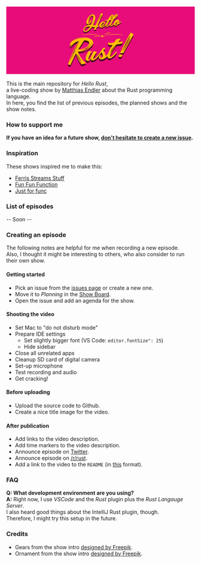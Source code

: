 ![Hello Rust Show logo](hello-rust.png)

This is the main repository for *Hello Rust*,  
a live-coding show by [Matthias Endler](@mre) about the Rust programming language.  
In here, you find the list of previous episodes, the planned shows and the show notes.

### How to support me

**If you have an idea for a future show, [don't hesitate to create a new issue](/issues).**

### Inspiration

These shows inspired me to make this:

* [Ferris Streams Stuff](https://www.youtube.com/channel/UC4mpLlHn0FOekNg05yCnkzQ)
* [Fun Fun Function](https://www.youtube.com/channel/UCO1cgjhGzsSYb1rsB4bFe4Q)
* [Just for func](https://github.com/campoy/justforfunc)

### List of episodes

-- Soon --

### Creating an episode

The following notes are helpful for me when recording a new episode.  
Also, I thought it might be interesting to others, who also consider to run their own show.  

#### Getting started

* Pick an issue from the [issues page](https://github.com/hello-rust/show/issues) or create a new one.
* Move it to *Planning* in the [Show Board](https://github.com/hello-rust/show/projects/3).
* Open the issue and add an agenda for the show.

#### Shooting the video

* Set Mac to "do not disturb mode"
* Prepare IDE settings
  - Set slightly bigger font (VS Code: `editor.fontSize": 25`)
  - Hide sidebar
* Close all unrelated apps
* Cleanup SD card of digital camera
* Set-up microphone
* Test recording and audio
* Get cracking!

#### Before uploading

* Upload the source code to Github.
* Create a nice title image for the video.

#### After publication

* Add links to the video description.
* Add time markers to the video description.
* Announce episode on [Twitter](https://twitter.com/matthiasendler).
* Announce episode on [/r/rust](https://www.reddit.com/r/rust/).
* Add a link to the video to the `README` (in [this](https://github.com/campoy/justforfunc) format).

### FAQ

**Q: What development environment are you using?**    
**A:** Right now, I use *VSCode* and the *Rust* plugin plus the *Rust Langauge Server*.  
I also heard good things about the IntelliJ Rust plugin, though.  
Therefore, I might try this setup in the future.  

### Credits

* Gears from the show intro [designed by Freepik](http://www.freepik.com).
* Ornament from the show intro [designed by Freepik](http://www.freepik.com).
